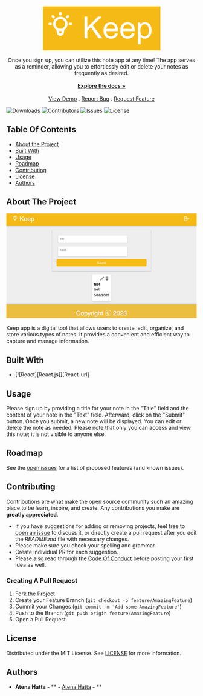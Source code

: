 <br/>
<p align="center">
  <a href="https://github.com/AtenaHatta/Keep">
        <img src="img_keep.png" alt="Logo">
  </a>

  <p align="center">
    Once you sign up, you can utilize this note app at any time! The app serves as a reminder, allowing you to effortlessly edit or delete your notes as frequently as desired.
    <br/>
    <br/>
    <a href="https://github.com/AtenaHatta/Keep"><strong>Explore the docs »</strong></a>
    <br/>
    <br/>
    <a href="https://github.com/AtenaHatta/Keep">View Demo</a>
    .
    <a href="https://github.com/AtenaHatta/Keep/issues">Report Bug</a>
    .
    <a href="https://github.com/AtenaHatta/Keep/issues">Request Feature</a>
  </p>
</p>

![Downloads](https://img.shields.io/github/downloads/AtenaHatta/Keep/total) ![Contributors](https://img.shields.io/github/contributors/AtenaHatta/Keep?color=dark-green) ![Issues](https://img.shields.io/github/issues/AtenaHatta/Keep) ![License](https://img.shields.io/github/license/AtenaHatta/Keep) 

## Table Of Contents

* [About the Project](#about-the-project)
* [Built With](#built-with)
* [Usage](#usage)
* [Roadmap](#roadmap)
* [Contributing](#contributing)
* [License](#license)
* [Authors](#authors)

## About The Project
<!-- (https://keep-five.vercel.app/) -->
<img src="image_keep_screenshot.png">

Keep app is a digital tool that allows users to create, edit, organize, and store various types of notes. It provides a convenient and efficient way to capture and manage information.

## Built With
* [![React][React.js]][React-url]


## Usage

Please sign up by providing a title for your note in the "Title" field and the content of your note in the "Text" field. Afterward, click on the "Submit" button. Once you submit, a new note will be displayed. You can edit or delete the note as needed. Please note that only you can access and view this note; it is not visible to anyone else.

## Roadmap

See the [open issues](https://github.com/AtenaHatta/Keep/issues) for a list of proposed features (and known issues).

## Contributing

Contributions are what make the open source community such an amazing place to be learn, inspire, and create. Any contributions you make are **greatly appreciated**.
* If you have suggestions for adding or removing projects, feel free to [open an issue](https://github.com/AtenaHatta/Keep/issues/new) to discuss it, or directly create a pull request after you edit the *README.md* file with necessary changes.
* Please make sure you check your spelling and grammar.
* Create individual PR for each suggestion.
* Please also read through the [Code Of Conduct](https://github.com/AtenaHatta/Keep/blob/main/CODE_OF_CONDUCT.md) before posting your first idea as well.

### Creating A Pull Request

1. Fork the Project
2. Create your Feature Branch (`git checkout -b feature/AmazingFeature`)
3. Commit your Changes (`git commit -m 'Add some AmazingFeature'`)
4. Push to the Branch (`git push origin feature/AmazingFeature`)
5. Open a Pull Request

## License

Distributed under the MIT License. See [LICENSE](https://github.com/AtenaHatta/Keep/blob/main/LICENSE.md) for more information.

## Authors

* **Atena Hatta** - ** - [Atena Hatta](https://github.com/AtenaHatta) - **

